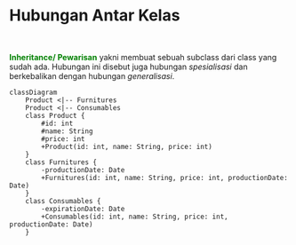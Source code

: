 
# Hubungan Antar Kelas

<br>

<span style="color: green; font-weight: bold;">Inheritance/ Pewarisan</span> yakni membuat sebuah subclass dari class yang sudah ada. Hubungan ini disebut juga hubungan _spesialisasi_ dan berkebalikan dengan hubungan _generalisasi_.

<div class="flex justify-center">
<div class='w-5/6'>

```mermaid
classDiagram
    Product <|-- Furnitures
    Product <|-- Consumables
    class Product {
        #id: int
        #name: String
        #price: int
        +Product(id: int, name: String, price: int)
    }
    class Furnitures {
        -productionDate: Date
        +Furnitures(id: int, name: String, price: int, productionDate: Date)
    }
    class Consumables {
        -expirationDate: Date
        +Consumables(id: int, name: String, price: int, productionDate: Date)
    }
```

</div>
</div>